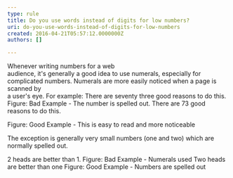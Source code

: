 ```yaml
---
type: rule
title: Do you use words instead of digits for low numbers?
uri: do-you-use-words-instead-of-digits-for-low-numbers
created: 2016-04-21T05:57:12.0000000Z
authors: []

---
```


Whenever writing numbers for a web<br>audience, it's generally a good idea to use numerals, especially for<br>complicated numbers. Numerals are more easily noticed when a page is scanned by<br>a user's eye.
For example: 
There are seventy three good reasons to do this.
Figure: Bad Example - The number is spelled out.
There are 73 good reasons to do this.

Figure: Good Example - This is easy to read and more noticeable


The exception is generally very small numbers (one and two) which are normally spelled out.

2 heads are better than 1.
Figure: Bad Example - Numerals used
Two heads are better than one
Figure: Good Example - Numbers are spelled out
